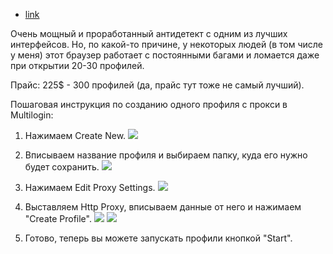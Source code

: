 - [link](https://multilogin.com/)

Очень мощный и проработанный антидетект с одним из лучших интерфейсов. Но, по какой-то причине, у некоторых людей (в том числе у меня) этот браузер работает с постоянными багами и ломается даже при открытии 20-30 профилей.

Прайс: 225$ - 300 профилей (да, прайс тут тоже не самый лучший).

Пошаговая инструкция по созданию одного профиля с прокси в Multilogin:
1. Нажимаем Create New.
![](https://telegra.ph/file/1a9fa1083ea39831228ce.png)

2. Вписываем название профиля и выбираем папку, куда его нужно будет сохранить.
![](https://telegra.ph/file/b8fe0faed707bffaea9de.png)

3. Нажимаем Edit Proxy Settings.
![](https://telegra.ph/file/9d4716e53e55556f05ca1.png)

4. Выставляем Http Proxy, вписываем данные от него и нажимаем "Create Profile".
![](https://telegra.ph/file/6e6e774a651a5aeb3d1ff.png)
![](https://telegra.ph/file/72f3b2fe50622e404333a.png)

5. Готово, теперь вы можете запускать профили кнопкой "Start".
